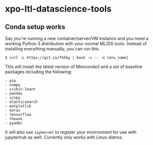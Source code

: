 # xpo-ltl-datascience-tools

## Conda setup works

Say you're running a new container/server/VM instance and you need a working Python 3 distribution with your normal ML/DS tools. Instead of installing everything manually, you can run this.

```
$ curl -L https://git.io/fh5kg | bash -s -- -n [env_name]

```

This will install the latest version of Miniconda3 and a set of baseline packages including the following:

```
- pip
- numpy
- scikit-learn
- pandas
- scipy
- elasticsearch
- matplotlib
- keras
- tensorflow
- theano
- pyodbc
```
It will also use `ipykernel` to register your environment for use with jupyterhub as well. Currently only works with Linux distros.
